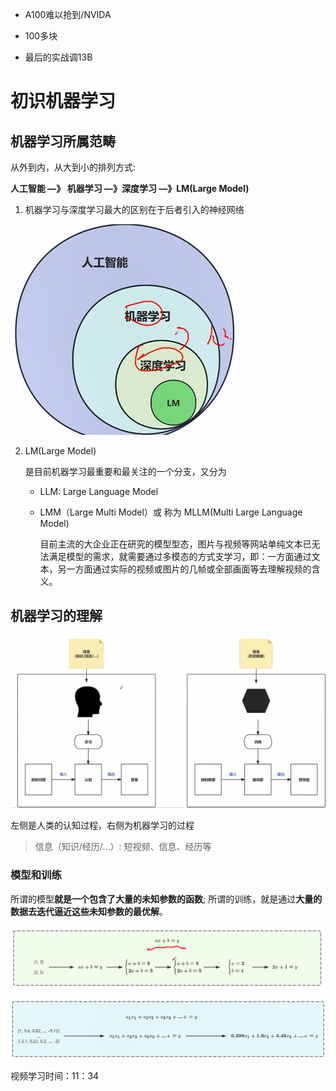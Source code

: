 

- A100难以抢到/NVIDA

- 100多块

- 最后的实战调13B



# 初识机器学习



## 机器学习所属范畴

从外到内，从大到小的排列方式: 

**人工智能  —》 机器学习 —》深度学习 —》LM(Large Model)**

1. 机器学习与深度学习最大的区别在于后者引入的神经网络



<img src="01_机器学习基本概念.assets/image-20231017020614908.png" alt="image-20231017020614908" style="zoom:50%;" />



2. LM(Large Model) 

   是目前机器学习最重要和最关注的一个分支，又分为

   - LLM: Large  Language Model

   - LMM（Large Multi Model）或 称为 MLLM(Multi Large Language Model) 

     目前主流的大企业正在研究的模型型态，图片与视频等网站单纯文本已无法满足模型的需求，就需要通过多模态的方式支学习，即：一方面通过文本，另一方面通过实际的视频或图片的几帧或全部画面等去理解视频的含义。



##  机器学习的理解

![image-20231017021630750](01_机器学习基本概念.assets/image-20231017021630750.png)

左侧是人类的认知过程，右侧为机器学习的过程

> 信息（知识/经历/...）: 短视频、信息、经历等



### 模型和训练

所谓的模型**就是一个包含了大量的未知参数的函数**; 所谓的训练，就是通过**大量的数据去迭代逼近这些未知参数的最优解**。

![image-20231017022202619](01_机器学习基本概念.assets/image-20231017022202619.png)

![image-20231017022209185](01_机器学习基本概念.assets/image-20231017022209185.png)

视频学习时间：11：34



